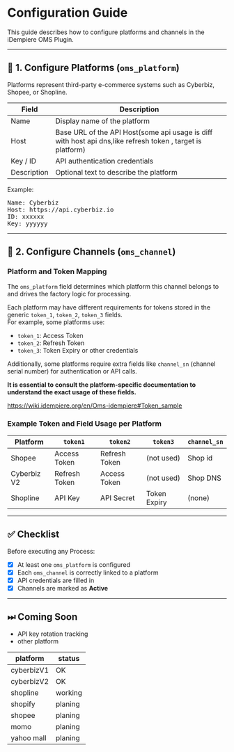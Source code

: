 # Configuration Guide

This guide describes how to configure platforms and channels in the iDempiere OMS Plugin.

---

## 🔧 1. Configure Platforms (`oms_platform`)

Platforms represent third-party e-commerce systems such as Cyberbiz, Shopee, or Shopline.

| Field         | Description                                |
|---------------|--------------------------------------------|
| Name          | Display name of the platform               |
| Host          | Base URL of the API Host(some api usage is diff with host api dns,like refresh token , target is platform)                        |
| Key / ID  | API authentication credentials             |
| Description   | Optional text to describe the platform     |


Example:
<pre>
Name: Cyberbiz
Host: https://api.cyberbiz.io
ID: xxxxxx
Key: yyyyyy
</pre>
---

## 🏪 2. Configure Channels (`oms_channel`)

### Platform and Token Mapping

The `oms_platform` field determines which platform this channel belongs to and drives the factory logic for processing.

Each platform may have different requirements for tokens stored in the generic `token_1`, `token_2`, `token_3` fields.  
For example, some platforms use:

- `token_1`: Access Token  
- `token_2`: Refresh Token  
- `token_3`: Token Expiry or other credentials

Additionally, some platforms require extra fields like `channel_sn` (channel serial number) for authentication or API calls.

**It is essential to consult the platform-specific documentation to understand the exact usage of these fields.**

https://wiki.idempiere.org/en/Oms-idempiere#Token_sample

### Example Token and Field Usage per Platform

| Platform    | `token1`       | `token2`       | `token3`       | `channel_sn`     |
|-------------|-----------------|-----------------|-----------------|-------------------|
| Shopee      | Access Token    | Refresh Token   | (not used)      | Shop id           |
| Cyberbiz V2 | Refresh Token   | Access Token    | (not used)      | Shop DNS           |
| Shopline    | API Key         | API Secret      | Token Expiry    | (none)            |



---


## ✅ Checklist

Before executing any Process:

- [x] At least one `oms_platform` is configured
- [x] Each `oms_channel` is correctly linked to a platform
- [x] API credentials are filled in
- [x] Channels are marked as **Active**

---

## ⏭ Coming Soon

- API key rotation tracking
- other platform

| platform           | status                                 |
|--------------------|----------------------------------------|
| cyberbizV1| OK |
| cyberbizV2| OK |
| shopline | working |
| shopify | planing |
| shopee | planing |
| momo | planing |
| yahoo mall | planing |

